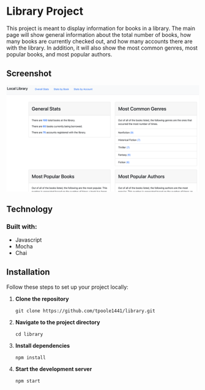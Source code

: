 # Library Project

This project is meant to display information for books in a library. The main page will show general information about the total number of books, how many books are currently checked out, and how many accounts there are with the library. In addition, it will also show the most common genres, most popular books, and most popular authors.

## Screenshot

![Screenshot](public/Screenshot.png)

## Technology

### Built with:

- Javascript
- Mocha
- Chai

## Installation

Follow these steps to set up your project locally:

1.  **Clone the repository**

        git clone https://github.com/tpoole1441/library.git

2.  **Navigate to the project directory**

        cd library

3.  **Install dependencies**

        npm install

4.  **Start the development server**

        npm start
